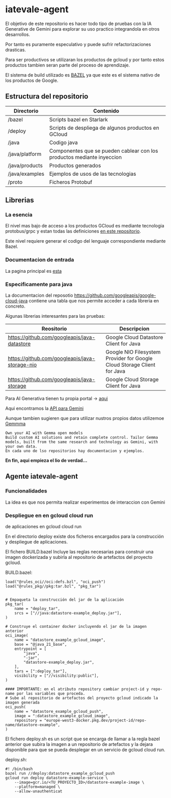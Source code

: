 # iatevale-agent

El objetivo de este repositorio es hacer todo tipo de pruebas con la IA Generative de Gemini
para explorar su uso practico integrandola en otros desarrollos.

Por tanto es puramente especulativo y puede sufrir refactorizaciones drasticas. 

Para ser productivos se utilizaran los productos de gcloud y por tanto estos productos
tambien seran parte del proceso de aprendizaje.

El sistema de build utilizado es [BAZEL](https://bazel.build/) ya que este es el sistema nativo de los productos de Google.

## Estructura del repositorio

| Directorio     | Contenido                 |
|----------------|---------------------------|
| /bazel         | Scripts bazel en Starlark |
| /deploy | Scripts de despliega de algunos productos en GCloud |
| /java          | Codigo java               |
| /java/platform | Componentes que se pueden cablear con los productos mediante inyeccion |
| /java/products | Productos generados |
| /java/examples | Ejemplos de usos de las tecnologias |
| /proto         | Ficheros Protobuf |

## Librerias

### La esencia
El nivel mas bajo de acceso a los productos GCloud es mediante tecnologia protobus/grpc
y estan todas las definiciones [en este repositorio](https://github.com/googleapis/googleapis).

Este nivel requiere generar el codigo del lenguaje correspondiente mediante Bazel.

### Documentacion de entrada

La pagina principal es [esta](https://cloud.google.com/apis)

### Especificamente para java

La documentacion del reposotio https://github.com/googleapis/google-cloud-java contiene
una tabla que nos permite acceder a cada libreria en concreto.

Algunas librerias interesantes para las pruebas:

| Reositorio                                     | Descripcion                                                            |
|------------------------------------------------|------------------------------------------------------------------------|
| https://github.com/googleapis/java-datastore | Google Cloud Datastore Client for Java |
| https://github.com/googleapis/java-storage-nio | Google NIO Filesystem Provider for Google Cloud Storage Client for Java                                             |
| https://github.com/googleapis/java-storage     |Google Cloud Storage Client for Java                    |

Para AI Generativa tienen tu propia portal -> [aqui](https://ai.google.dev/)

Aqui encontramos la [API para Gemini](https://ai.google.dev/gemini-api)

Aunque tambien sugieren que para utilizar nustros propios datos utilizemoe [Gemmma](https://ai.google.dev/gemma)
```
Own your AI with Gemma open models
Build custom AI solutions and retain complete control. Tailor Gemma models, built from the same research and technology as Gemini, with your own data.
En cada uno de lso repositorios hay documentacion y ejemplos.
```

**En fin, aqui empieza el lio de verdad...**

## Agente **iatevale-agent**

### Funcionalidades

La idea es que nos permita realizar experimentos de interaccion con Gemini 

### Despliegue en en gcloud cloud run 

de aplicaciones en gcloud cloud run

En el directorio deploy existe dos ficheros encargados para la construcción y despliegue de aplicaciones.

El fichero BUILD.bazel Incluye las reglas necesarias para construir una imagen dockerizada y subirla al repositorio de artefactos del proyecto gcloud.

BUILD.bazel:
```load("@rules_oci//oci:defs.bzl", "oci_image")
load("@rules_oci//oci:defs.bzl", "oci_push")
load("@rules_pkg//pkg:tar.bzl", "pkg_tar")


# Empaqueta la construcción del jar de la aplicación
pkg_tar(
    name = "deploy_tar",
    srcs = ["//java:datastore-example_deploy.jar"],
)

# Construye el container docker incluyendo el jar de la imagen anterior
oci_image(
    name = "datastore_example_gcloud_image",
    base = "@java_21_base",
    entrypoint = [
        "java",
        "-jar",
        "datastore-example_deploy.jar",
    ],
    tars = [":deploy_tar"],
    visibility = ["//visibility:public"],
)

#### IMPORTANTE: en el atributo repository cambiar project-id y repo-name por las variables que proceda.
# Sube al repositorio de artefactos del proyecto gcloud indicado la imagen generada
oci_push(
    name = "datastore_example_gcloud_push",
    image = ":datastore_example_gcloud_image",
    repository = "europe-west3-docker.pkg.dev/project-id/repo-name/datastore-example",
)
```

El fichero deploy.sh es un script que se encarga de llamar a la regla bazel anterior que subira la imagen a un repositorio de artefactos y la dejara disponible para que se pueda desplegar en un servicio de gcloud cloud run.

deploy.sh:
```
#! /bin/bash
bazel run //deploy:datastore_example_gcloud_push
gcloud run deploy datastore-example-service \
    --image=gcr.io/<TU_PROYECTO_ID>/datastore-example-image \
    --platform=managed \
    --allow-unauthenticat
```
